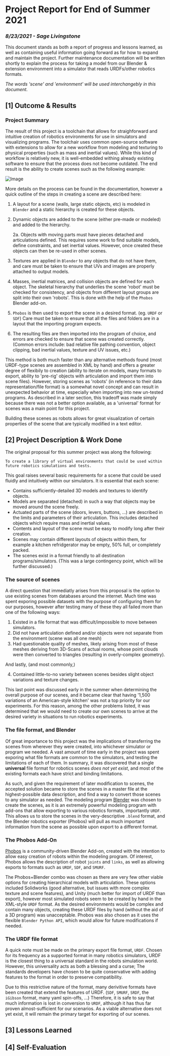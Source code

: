 # Project Report for End of Summer 2021
### _8/23/2021 - Sage Livingstone_

This document stands as both a report of progress and lessons learned, as well as containing useful information going forward as for how to expand and maintain the project. Further maintenance documentation will be written shortly to explain the process for taking a model from our Blender & extension environment into a simulator that reads URDFs/other robotics formats.

_The words 'scene' and 'environment' will be used interchangebly in this document._

## [1] Outcome & Results

### Project Summary

The result of this project is a toolchain that allows for straighforward and intuitive creation of robotics environments for use in simulators and visualizing programs. The toolchair uses common open-source software with extensions to allow for a new workflow from modeling and texturing to physical properties (such as mass and inertial values). While this kind of workflow is relatively new, it is well-embedded withing already existing software to ensure that the process does not become outdated. The end result is the ability to create scenes such as the following example:

![Image]()

More details on the process can be found in the documentation, however a quick outline of the steps in creating a scene are described here:

1. A layout for a scene (walls, large static objects, etc) is modeled in `Blender` and a static hierarchy is created for these objects.
2. Dynamic objects are added to the scene (either pre-made or modeled) and added to the hierarchy.

    2a. Objects with moving parts must have pieces detached and articulations defined. This requires some work to find suitable models, define constraints, and set inertial values. However, once created these objects can then be re-used in other scenes.

3. Textures are applied in `Blender` to any objects that do not have them, and care must be taken to ensure that UVs and images are properly attached to output models.
4. Masses, inertial matrices, and collision objects are defined for each object. The skeletal hierarchy that underlies the scene 'robot' must be checked for consistency, and objects from different layout groups are split into their own 'robots'. This is done with the help of the `Phobos` Blender add-on.
5. `Phobos` is then used to export the scene in a desired format. (eg. `URDF` or `SDF`) Care must be taken to ensure that all the files and folders are in a layout that the importing program expects.
6. The resulting files are then imported into the program of choice, and errors are checked to ensure that scene was created correctly. (Common errors include: bad relative file pathing convention, object clipping, bad inertial values, texture and UV issues, etc.)

This method is both much faster than any alternative methods found (most URDF-type scenes are assembled in XML by hand) and offers a greater degree of flexibily to creation (ability to iterate on models, many formats to export, ability to 'pre-rig' objects with articulation and import them into scene files). However, storing scenes as 'robots' (in reference to their data representation/file format) is a somewhat novel concept and can result in unexpected behavior at time, especially when importing into new un-tested programs. As described in a later section, this tradeoff was made simply because there was not a better option available, as a 'universal' format for scenes was a main point for this project.

Building these scenes as robots allows for great visualization of certain properties of the scene that are typically modified in a text editor.


## [2] Project Description & Work Done

The original proposal for this summer project was along the following:

    To create a library of virtual environments that could be used within future robotics simulations and tests.

This goal raises several basic requirements for a scene that could be used fluidly and intuitively within our simulators. It is essential that each scene:

* Contains sufficiently-detailed 3D models and textures to identify objects.
* Models are separated (detached) in such a way that objects may be moved around the scene freely.
* Actuated parts of the scene (doors, levers, buttons, ...) are described in the limits and parameters of their articulation. This includes detached objects which require mass and inertial values.
* Contents and layout of the scene must be easy to modify long after their creation.
* Scenes may contain different layouts of objects within them, for example a kitchen refridgerator may be empty, 50% full, or completely packed.
* The scenes exist in a format friendly to all destination programs/simulators. (This was a large contingency point, which will be further discussed.)

### The source of scenes

A direct question that immediatly arises from this proposal is the option to use existing scenes from databases around the internet. Much time was spent exporing possible datasets with the purpose of configuring them for our purposes, however after testing many of these they all failed more than one of the following ways:

1. Existed in a file format that was difficult/impossible to move between simulators.
2. Did not have articulation defined and/or objects were not separate from the environment (scene was all one mesh)
3. Had questionable quality of meshes, likely arising from most of these meshes deriving from 3D-Scans of actual rooms, whose point clouds were then converted to triangles (resulting in overly-complex geometry).

And lastly, (and most commonly,)

4. Contained little-to-no variety between scenes besides slight object variations and texture changes.

This last point was discussed early in the summer when determining the overall purpose of our scenes, and it became clear that having '1,500 variations of an American-style kitchen' was not a top priority for our experiments. For this reason, among the other problems listed, it was determined that we would need to create our own scenes to arrive at the desired variety in situations to run robotics experiments.

### The file format, and Blender

Of great importance to this project was the implications of transferring the scenes from wherever they were created, into whichever simulator or program we needed. A vast amount of time early in the project was spent exporing what file formats are common to the simulators, and testing the limitations of each of them. In summary, it was discovered that a single **universal** file format for robotics scenes *does not yet exist*, and most of the existing formats each have strict and binding limitations.

As such, and given the requirement of later modification to scenes, the accepted solution became to store the scenes in a master file at the highest-possible data description, and find a way to convert those scenes to any simulator as needed. The modeling program [Blender](https://www.blender.org/) was chosen to create the scenes, as it is an extremely powerful modeling program with add-ons that allow exporting to various robotics formats, importantly `URDF`. This allows us to store the scenes in the very-descriptive `.blend` format, and the Blender robotics exporter (Phobos) will pull as much important information from the scene as possible upon export to a different format.

### The Phobos Add-On

[Phobos](https://github.com/dfki-ric/phobos) is a community-driven Blender Add-on, created with the intention to allow easy creation of robots within the modeling program. Of interest, Phobos allows the description of robot `joints` and `links`, as well as allowing exports to formats such as `URDF`, `SDF`, and `SMURF`. 

The Phobos+Blender combo was chosen as there are very few other viable options for creating hierarchical models with articulation. These options included Solidworks (good alternative, but issues with more complex texture and scene features), and Unity (much better for import of URDF than export), however most simulated robots seem to be created by hand in the XML-style `URDF` format. As the desired environments would be complex and contain many objects, creating these URDF files by hand (without the aid of a 3D program) was unacceptable. Phobos was also chosen as it uses the flexible `Blender Python API`, which would allow for future modifications if needed.

### The URDF file format

A quick note must be made on the primary export file format, `URDF`. Chosen for its frequency as a supported format in many robotics simulators, URDF is the closest thing to a universal standard in the robots simulation world. However, this universality acts as both a blessing and a curse; The standards developers have chosen to be quite conservative with adding features to the format in order to preserve compatibility. 

Due to this restrictive nature of the format, many derivitive formats have been created that extend the features of URDF. (`SDF`, `SMURF`, `SRDF`, the `iGibson` format, many yaml spin-offs, ...) Therefore, it is safe to say that much information is lost in conversion to `URDF`, although it has thus far proven almost-sufficient for our scenarios. As a viable alternative does not yet exist, it will remain the primary target for exporting of our scenes.


## [3] Lessons Learned


## [4] Self-Evaluation